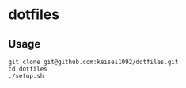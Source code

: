 dotfiles
=====

## Usage

```
git clone git@github.com:keisei1092/dotfiles.git
cd dotfiles
./setup.sh
```
